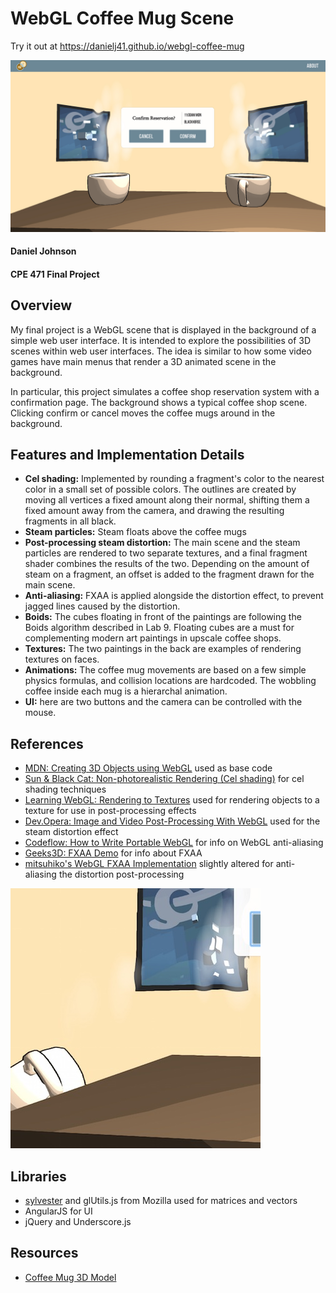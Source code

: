 # WebGL Coffee Mug Scene

Try it out at https://danielj41.github.io/webgl-coffee-mug

![](/about/screenshot.jpg?raw=true "screenshot")

#### Daniel Johnson

#### CPE 471 Final Project


## Overview

My final project is a WebGL scene that is displayed in the background of a simple web user interface. It is intended to explore the possibilities of 3D scenes within web user interfaces. The idea is similar to how some video games have main menus that render a 3D animated scene in the background.

In particular, this project simulates a coffee shop reservation system with a confirmation page. The background shows a typical coffee shop scene. Clicking confirm or cancel moves the coffee mugs around in the background.

## Features and Implementation Details

* **Cel shading:** Implemented by rounding a fragment's color to the nearest color in a small set of possible colors. The outlines are created by moving all vertices a fixed amount along their normal, shifting them a fixed amount away from the camera, and drawing the resulting fragments in all black.
* **Steam particles:** Steam floats above the coffee mugs
* **Post-processing steam distortion:** The main scene and the steam particles are rendered to two separate textures, and a final fragment shader combines the results of the two. Depending on the amount of steam on a fragment, an offset is added to the fragment drawn for the main scene.
* **Anti-aliasing:** FXAA is applied alongside the distortion effect, to prevent jagged lines caused by the distortion.
* **Boids:** The cubes floating in front of the paintings are following the Boids algorithm described in Lab 9. Floating cubes are a must for complementing modern art paintings in upscale coffee shops.
* **Textures:** The two paintings in the back are examples of rendering textures on faces.
* **Animations:** The coffee mug movements are based on a few simple physics formulas, and collision locations are hardcoded. The wobbling coffee inside each mug is a hierarchal animation.
* **UI:** here are two buttons and the camera can be controlled with the mouse.


## References

* [MDN: Creating 3D Objects using WebGL](https://developer.mozilla.org/en-US/docs/Web/WebGL/Creating_3D_objects_using_WebGL) used as base code
* [Sun &amp; Black Cat: Non-photorealistic Rendering (Cel shading)](http://sunandblackcat.com/tipFullView.php?l=eng&topicid=15)  for cel shading techniques
* [Learning WebGL: Rendering to Textures](http://learningwebgl.com/blog/?p=1786) used for rendering objects to a texture for use in post-processing effects
* [Dev.Opera: Image and Video Post-Processing With WebGL](https://dev.opera.com/articles/webgl-post-processing/) used for the steam distortion effect
* [Codeflow: How to Write Portable WebGL](http://codeflow.org/entries/2013/feb/22/how-to-write-portable-webgl/) for info on WebGL anti-aliasing
 * [Geeks3D: FXAA Demo](http://www.geeks3d.com/20110405/fxaa-fast-approximate-anti-aliasing-demo-glsl-opengl-test-radeon-geforce/3/) for info about FXAA
 * [mitsuhiko's WebGL FXAA Implementation](https://github.com/mitsuhiko/webgl-meincraft/blob/master/assets/shaders/fxaa.glsl) slightly altered for anti-aliasing the distortion post-processing

![](/about/screenshot2.jpg?raw=true "screenshot2")

## Libraries

* [sylvester](http://sylvester.jcoglan.com/) and glUtils.js from Mozilla used for matrices and vectors
* AngularJS for UI
* jQuery and Underscore.js

## Resources

* [Coffee Mug 3D Model](http://www.sharecg.com/v/3224/related/5/3D-Model/Coffee-Mug)
